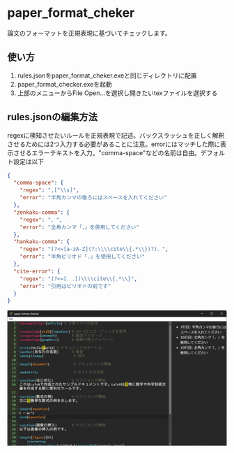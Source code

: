# paper_format_cheker
論文のフォーマットを正規表現に基づいてチェックします。

## 使い方
1. rules.jsonをpaper_format_cheker.exeと同じディレクトリに配置
2. paper_format_checker.exeを起動
3. 上部のメニューからFile Open...を選択し開きたいtexファイルを選択する

## rules.jsonの編集方法
regexに検知させたいルールを正規表現で記述。バックスラッシュを正しく解釈させるためには2つ入力する必要があることに注意。errorにはマッチした際に表示させるエラーテキストを入力。"comma-space"などの名前は自由。デフォルト設定は以下
```json
{
  "comma-space": {
    "regex": ",[^\\s]",
    "error": "半角カンマの後ろにはスペースを入れてください"
  },
  "zenkaku-comma": {
    "regex": "、",
    "error": "全角カンマ「，」を使用してください"
  },
  "hankaku-comma": {
    "regex": "(?<=[a-zA-Z](?:\\\\cite\\{.*\\})?)．",
    "error": "半角ピリオド「.」を使用してください"
  },
  "cite-error": {
    "regex": "(?<=[．.])\\\\cite\\{.*\\}",
    "error": "引用はピリオドの前です"
  }
}
```
![image.png](./2024-09-08.png)
